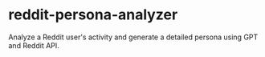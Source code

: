 # reddit-persona-analyzer
Analyze a Reddit user's activity and generate a detailed persona using GPT and Reddit API.
